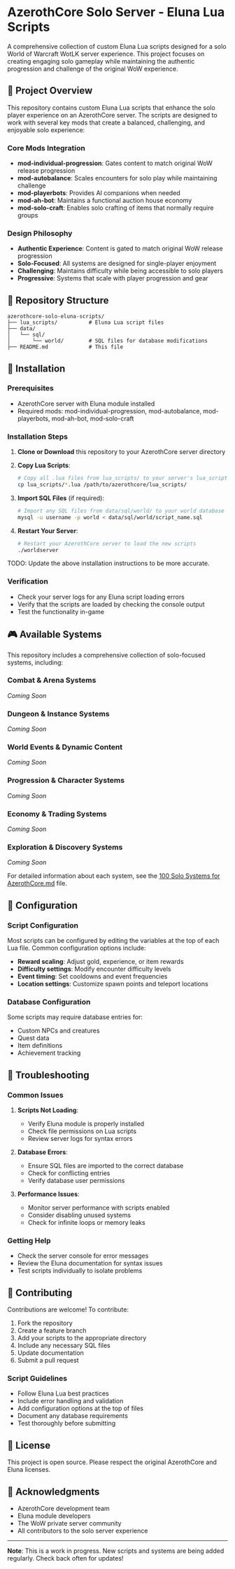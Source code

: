 # AzerothCore Solo Server - Eluna Lua Scripts

A comprehensive collection of custom Eluna Lua scripts designed for a solo World of Warcraft WotLK server experience. This project focuses on creating engaging solo gameplay while maintaining the authentic progression and challenge of the original WoW experience.

## 🎯 Project Overview

This repository contains custom Eluna Lua scripts that enhance the solo player experience on an AzerothCore server. The scripts are designed to work with several key mods that create a balanced, challenging, and enjoyable solo experience:

### Core Mods Integration
- **mod-individual-progression**: Gates content to match original WoW release progression
- **mod-autobalance**: Scales encounters for solo play while maintaining challenge
- **mod-playerbots**: Provides AI companions when needed
- **mod-ah-bot**: Maintains a functional auction house economy
- **mod-solo-craft**: Enables solo crafting of items that normally require groups

### Design Philosophy
- **Authentic Experience**: Content is gated to match original WoW release progression
- **Solo-Focused**: All systems are designed for single-player enjoyment
- **Challenging**: Maintains difficulty while being accessible to solo players
- **Progressive**: Systems that scale with player progression and gear

## 📁 Repository Structure

```
azerothcore-solo-eluna-scripts/
├── lua_scripts/          # Eluna Lua script files
├── data/
│   └── sql/
│       └── world/        # SQL files for database modifications
├── README.md             # This file
```

## 🚀 Installation

### Prerequisites
- AzerothCore server with Eluna module installed
- Required mods: mod-individual-progression, mod-autobalance, mod-playerbots, mod-ah-bot, mod-solo-craft

### Installation Steps

1. **Clone or Download** this repository to your AzerothCore server directory

2. **Copy Lua Scripts**:
   ```bash
   # Copy all .lua files from lua_scripts/ to your server's lua_scripts folder
   cp lua_scripts/*.lua /path/to/azerothcore/lua_scripts/
   ```

3. **Import SQL Files** (if required):
   ```bash
   # Import any SQL files from data/sql/world/ to your world database
   mysql -u username -p world < data/sql/world/script_name.sql
   ```

4. **Restart Your Server**:
   ```bash
   # Restart your AzerothCore server to load the new scripts
   ./worldserver
   ```

TODO: Update the above installation instructions to be more accurate.

### Verification
- Check your server logs for any Eluna script loading errors
- Verify that the scripts are loaded by checking the console output
- Test the functionality in-game

## 🎮 Available Systems

This repository includes a comprehensive collection of solo-focused systems, including:

### Combat & Arena Systems
*Coming Soon*

### Dungeon & Instance Systems
*Coming Soon*

### World Events & Dynamic Content
*Coming Soon*

### Progression & Character Systems
*Coming Soon*

### Economy & Trading Systems
*Coming Soon*

### Exploration & Discovery Systems
*Coming Soon*

For detailed information about each system, see the [100 Solo Systems for AzerothCore.md](100%20Solo%20Systems%20for%20AzerothCore.md) file.

## 🔧 Configuration

### Script Configuration
Most scripts can be configured by editing the variables at the top of each Lua file. Common configuration options include:

- **Reward scaling**: Adjust gold, experience, or item rewards
- **Difficulty settings**: Modify encounter difficulty levels
- **Event timing**: Set cooldowns and event frequencies
- **Location settings**: Customize spawn points and teleport locations

### Database Configuration
Some scripts may require database entries for:
- Custom NPCs and creatures
- Quest data
- Item definitions
- Achievement tracking

## 🐛 Troubleshooting

### Common Issues

1. **Scripts Not Loading**:
   - Verify Eluna module is properly installed
   - Check file permissions on Lua scripts
   - Review server logs for syntax errors

2. **Database Errors**:
   - Ensure SQL files are imported to the correct database
   - Check for conflicting entries
   - Verify database user permissions

3. **Performance Issues**:
   - Monitor server performance with scripts enabled
   - Consider disabling unused systems
   - Check for infinite loops or memory leaks

### Getting Help
- Check the server console for error messages
- Review the Eluna documentation for syntax issues
- Test scripts individually to isolate problems

## 🤝 Contributing

Contributions are welcome! To contribute:

1. Fork the repository
2. Create a feature branch
3. Add your scripts to the appropriate directory
4. Include any necessary SQL files
5. Update documentation
6. Submit a pull request

### Script Guidelines
- Follow Eluna Lua best practices
- Include error handling and validation
- Add configuration options at the top of files
- Document any database requirements
- Test thoroughly before submitting

## 📄 License

This project is open source. Please respect the original AzerothCore and Eluna licenses.

## 🙏 Acknowledgments

- AzerothCore development team
- Eluna module developers
- The WoW private server community
- All contributors to the solo server experience

---

**Note**: This is a work in progress. New scripts and systems are being added regularly. Check back often for updates!
